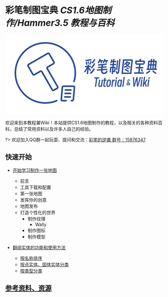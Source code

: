 # 彩笔制图宝典 *CS1.6地图制作/Hammer3.5 教程与百科*
![logo](resources/logo_title.svg ':size=60%')

欢迎来到本教程兼Wiki！本站提供CS1.6地图制作的教程，以及相关的各种资料百科，总结了常用资料以及许多人自己的经验。

?> 欢迎加入QQ群一起玩耍、提问和交流：[彩笔的逆袭 群号：15876347](https://jq.qq.com/?_wv=1027&k=e6eqbt1u)

## 快速开始
- [开始学习制作一张地图](tutorial/startup)
  - 前言
  - 工具下载和配置
  - 第一张地图
  - 发挥你的创意
  - 地图发布
  - 打造个性化的世界
    - 制作纹理
      - Wally
    - 制作图标
    - 制作模型

- [翻阅实体的功能和使用方法](wiki/entity/)
  - [按名称排序](wiki/entity/)
  - [按点实体、固体实体分类](wiki/entity/entity_index_by_type)
  - [按类型分类](wiki/entity/entity_index_by_category)
  
## [参考资料、资源](reference)
